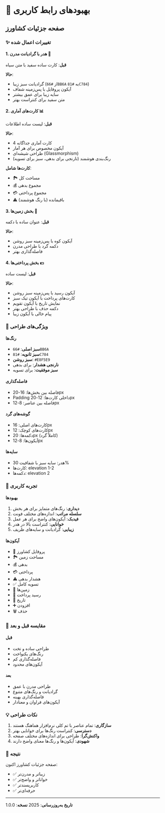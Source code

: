 # 🎨 بهبودهای رابط کاربری

## صفحه جزئیات کشاورز

### ✨ تغییرات اعمال شده

#### 1. هدر با گرادیانت مدرن 🌈
**قبل**: کارت ساده سفید با متن سیاه

**حالا**:
- گرادیانت سبز زیبا (از `#66BB6A` به `#81C784`)
- آیکون پروفایل با پس‌زمینه شفاف
- سایه زیبا برای عمق بیشتر
- متن سفید برای کنتراست بهتر

#### 2. کارت‌های آماری 📊
**قبل**: لیست ساده اطلاعات

**حالا**:
- 4 کارت آماری جداگانه
- آیکون مخصوص برای هر آمار
- طراحی شیشه‌ای (Glassmorphism)
- رنگ‌بندی هوشمند (نارنجی برای بدهی، سبز برای تسویه)

**کارت‌ها شامل**:
- 🏞️ مساحت کل
- 💰 مجموع بدهی
- 💳 مجموع پرداختی
- ⚠️ باقیمانده (با رنگ هوشمند)

#### 3. بخش زمین‌ها 🌾
**قبل**: عنوان ساده با دکمه

**حالا**:
- آیکون کوه با پس‌زمینه سبز روشن
- دکمه گرد با طراحی مدرن
- فاصله‌گذاری بهتر

#### 4. بخش پرداختی‌ها 💵
**قبل**: لیست ساده

**حالا**:
- آیکون رسید با پس‌زمینه سبز روشن
- کارت‌های پرداخت با آیکون تیک سبز
- نمایش تاریخ با آیکون تقویم
- دکمه حذف با طراحی بهتر
- پیام خالی با آیکون زیبا

### 🎯 ویژگی‌های طراحی

#### رنگ‌ها
- **سبز اصلی**: `#66BB6A`
- **سبز ثانویه**: `#81C784`
- **سبز روشن**: `#E8F5E9`
- **نارنجی هشدار**: برای بدهی
- **سبز موفقیت**: برای تسویه

#### فاصله‌گذاری
- فاصله بین بخش‌ها: 16-20px
- Padding داخلی کارت‌ها: 12-20px
- فاصله بین عناصر: 8-12px

#### گوشه‌های گرد
- کارت‌های اصلی: 16px
- کارت‌های کوچک: 12px
- دکمه‌ها: 20px (کاملاً گرد)
- آیکون‌ها: 8-12px

#### سایه‌ها
- هدر: سایه سبز با شفافیت 30%
- کارت‌ها: elevation 1-2
- دکمه‌ها: elevation 2

### 📱 تجربه کاربری

#### بهبودها
1. **دیداری**: رنگ‌های متمایز برای هر بخش
2. **سلسله مراتب**: اندازه‌های مختلف فونت
3. **فیدبک**: آیکون‌های واضح برای هر عمل
4. **خوانایی**: کنتراست بالا در هدر
5. **زیبایی**: گرادیانت و سایه‌های ظریف

#### آیکون‌ها
- 👤 پروفایل کشاورز
- 🏞️ مساحت زمین
- 💰 بدهی
- 💳 پرداختی
- ⚠️ هشدار بدهی
- ✅ تسویه کامل
- 🌾 زمین‌ها
- 📝 رسید پرداخت
- 📅 تاریخ
- ➕ افزودن
- 🗑️ حذف

### 🔄 مقایسه قبل و بعد

#### قبل
- طراحی ساده و تخت
- رنگ‌های یکنواخت
- فاصله‌گذاری کم
- آیکون‌های محدود

#### بعد
- طراحی مدرن با عمق
- گرادیانت و رنگ‌های متنوع
- فاصله‌گذاری بهینه
- آیکون‌های فراوان و معنادار

### 💡 نکات طراحی

1. **سازگاری**: تمام عناصر با تم کلی نرم‌افزار هماهنگ هستند
2. **دسترسی**: کنتراست رنگ‌ها برای خوانایی بهتر
3. **واکنش‌گرا**: طراحی برای اندازه‌های مختلف صفحه
4. **شهودی**: آیکون‌ها و رنگ‌ها معنای واضح دارند

### 🚀 نتیجه

صفحه جزئیات کشاورز اکنون:
- ✅ زیباتر و مدرن‌تر
- ✅ خواناتر و واضح‌تر
- ✅ کاربرپسندتر
- ✅ حرفه‌ای‌تر

---

**تاریخ به‌روزرسانی**: 2025
**نسخه**: 1.0.0
